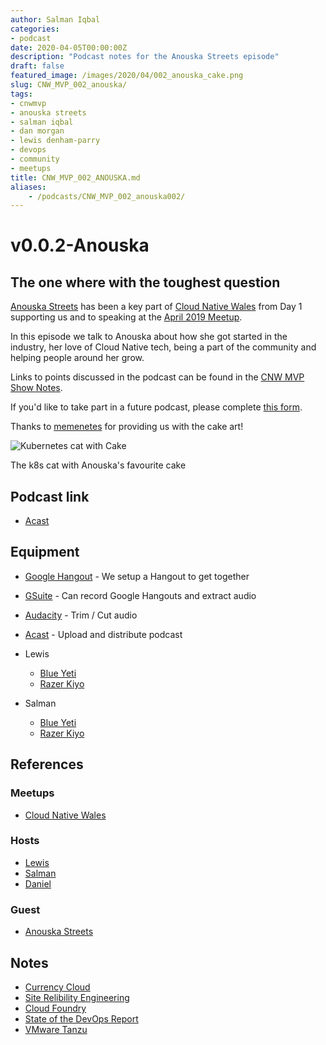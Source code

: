 ```yaml
---
author: Salman Iqbal
categories:
- podcast
date: 2020-04-05T00:00:00Z
description: "Podcast notes for the Anouska Streets episode"
draft: false
featured_image: /images/2020/04/002_anouska_cake.png
slug: CNW_MVP_002_anouska/
tags:
- cnwmvp
- anouska streets
- salman iqbal
- dan morgan
- lewis denham-parry
- devops
- community
- meetups
title: CNW_MVP_002_ANOUSKA.md
aliases:
    - /podcasts/CNW_MVP_002_anouska002/
---
```


# v0.0.2-Anouska

## The one where with the toughest question

[Anouska Streets](https://twitter.com/AnouskaStreets) has been a key part of [Cloud Native Wales](https://cloudnativewales.io) from Day 1 supporting us and  to speaking at the [April 2019 Meetup](https://cloudnativewales.io/post/015_aprilmeetup/).

In this episode we talk to Anouska about how she got started in the industry, her love of Cloud Native tech, being a part of the community and helping people around her grow.

Links to points discussed in the podcast can be found in the [CNW MVP Show Notes](https://cloudnativewales.io//post/cnw_mvp_002_anouska/).

If you'd like to take part in a future podcast, please complete [this form](https://forms.gle/FQPiz53ptBs8vovB8).

Thanks to [memenetes](https://twitter.com/memenetes) for providing us with the cake art!

![Kubernetes cat with Cake](/images/2020/04/002_anouska_cake.png)

The k8s cat with Anouska's favourite cake

## Podcast link

- [Acast](https://shows.acast.com/cnw/episodes/v002-anouska)

## Equipment

- [Google Hangout](https://hangouts.google.com/) - We setup a Hangout to get together
- [GSuite](https://gsuite.google.co.uk) - Can record Google Hangouts and extract audio
- [Audacity](https://www.audacityteam.org/) - Trim / Cut audio
- [Acast](https://www.acast.com/) - Upload and distribute podcast

- Lewis
  - [Blue Yeti](https://www.bluedesigns.com/products/yeti/)
  - [Razer Kiyo](https://www.razer.com/gb-en/gaming-broadcaster/razer-kiyo)
- Salman
  - [Blue Yeti](https://www.bluedesigns.com/products/yeti/)
  - [Razer Kiyo](https://www.razer.com/gb-en/gaming-broadcaster/razer-kiyo)

## References

### Meetups

- [Cloud Native Wales](http://cloudnativewales.io)

### Hosts

- [Lewis](https://twitter.com/denhamparry)
- [Salman](https://twitter.com/SoulmanIqbal)
- [Daniel](https://twitter.com/plodtv)

### Guest

- [Anouska Streets](https://twitter.com/AnouskaStreets)

## Notes

- [Currency Cloud](https://www.currencycloud.com/)
- [Site Relibility Engineering](https://landing.google.com/sre/)
- [Cloud Foundry](https://www.cloudfoundry.org)
- [State of the DevOps Report](https://puppet.com/resources/report/state-of-devops-report/)
- [VMware Tanzu](https://cloud.vmware.com/tanzu)

